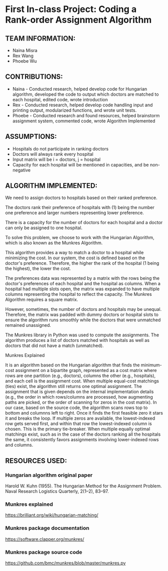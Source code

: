 
# First In-class Project: Coding a Rank-order Assignment Algorithm
## TEAM INFORMATION:
* Naina Misra
* Rex Wang
* Phoebe Wu


## CONTRIBUTIONS:
* Naina - Conducted research, helped develop code for Hungarian algorithm, developed the code to output which doctors are matched to each hospital, edited code, wrote introduction
* Rex - Conducted research, helped develop code handling input and printing output, modularized functions, and wrote unit tests.
* Phoebe - Conducted research and found resources, helped brainstorm assignment system, commented code, wrote Algorithm Implemented


## ASSUMPTIONS:
* Hospitals do not participate in ranking doctors
* Doctors will always rank every hospital
* Input matrix will be i = doctors, j = hospital
* Capacity for each hospital will be mentioned in capacities, and be non-negative


## ALGORITHM IMPLEMENTED:

We need to assign doctors to hospitals based on their ranked preference.

The doctors rank their preference of hospitals with (1) being the number one preference and larger numbers representing lower preference.

There is a capacity for the number of doctors for each hospital and a doctor can only be assigned to one hospital.

To solve this problem, we choose to work with the Hungarian Algorithm, which is also known as the Munkres Algorithm.

This algorithm provides a way to match a doctor to a hospital while minimizing the cost. In our system, the cost is defined based on the doctor's preference.
Therefore, the higher the rank of the hospital (1 being the highest), the lower the cost.

The preferences data was represented by a matrix with the rows being the doctor's preferences of each hospital and the hospital as columns.
When a hospital had multiple slots open, the matrix was expanded to have multiple columns representing the hospital to reflect the capacity.
The Munkres Algorithm requires a square matrix.

However, sometimes, the number of doctors and hospitals may be unequal.
Therefore, the matrix was padded with dummy doctors or hospital slots to ensure the algorithm runs smoothly while the doctors that were
unmatched remained unassigned.

The Munkres library in Python was used to compute the assignments.
The algorithm produces a list of doctors matched with hospitals as well as doctors that did not have a match (unmatched).

Munkres Explained

It is an algorithm based on the Hungarian algorithm that finds the minimum-cost assignment on a bipartite graph, represented as a cost matrix where rows are one partition (e.g., doctors), columns the other (e.g., hospitals), and each cell is the assignment cost. When multiple equal-cost matchings (ties) exist, the algorithm still returns one optimal assignment. The assignment that is given depends on the internal implementation details (e.g., the order in which rows/columns are processed, how augmenting paths are picked, or the order of scanning for zeros in the cost matrix). In our case, based on the source code, the algorithm scans rows top to bottom and columnns left to right. Once it finds the first feasible zero it stars it and breaks the loop. If multiple zeros are available, the lowest-indexed row gets served first, and within that row the lowest-indexed column is chosen. This is the primary tie-breaker. When multiple equally optimal matchings exist, such as in the case of the doctors ranking all the hospitals the same, it consistently favors assignments involving lower-indexed rows and columns.



## RESOURCES USED:
### Hungarian algorithm original paper
Harold W. Kuhn (1955). The Hungarian Method for the Assignment Problem. Naval Research Logistics Quarterly, 2(1–2), 83–97.

### Munkres explained
https://brilliant.org/wiki/hungarian-matching/

### Munkres package documentation
https://software.clapper.org/munkres/

### Munkres package source code
https://github.com/bmc/munkres/blob/master/munkres.py